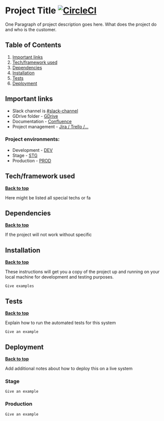 # Project Title [![CircleCI](https://circleci.com/gh/:owner/:repo.png?circle-token=:circle-token)](https://circleci.com/gh/enrian/)

One Paragraph of project description goes here. What does the project do and who is the customer. 
 

## Table of Contents
1. [Important links](#Important-links)
1. [Tech/framework used](#Tech/framework-used)
1. [Dependencies](#Dependencies)
1. [Installation](#Installation)
1. [Tests](#Tests)
1. [Deployment](#Deployment)

## Important links 
* Slack channel is [#slack-channel](https://enrian.slack.com/channels/:slack-channel)
* GDrive folder - [GDrive]()
* Documentation - [Confluence]()
* Project management - [Jira / Trello /...]()

### Project environments: 
* Development - [DEV]()
* Stage - [STG]()
* Production - [PROD]()

## Tech/framework used
**[Back to top](#table-of-contents)**

Here might be listed all special techs or fa

## Dependencies
**[Back to top](#table-of-contents)**

If the project will not work without specific 

## Installation
**[Back to top](#table-of-contents)**

These instructions will get you a copy of the project up and running on your local machine for development and testing purposes.

```
Give examples
```

## Tests
**[Back to top](#table-of-contents)**

Explain how to run the automated tests for this system

```
Give an example
```

## Deployment
**[Back to top](#table-of-contents)**

Add additional notes about how to deploy this on a live system

### Stage 

```
Give an example
```

### Production 

```
Give an example
```

<!--- Add API section? -->